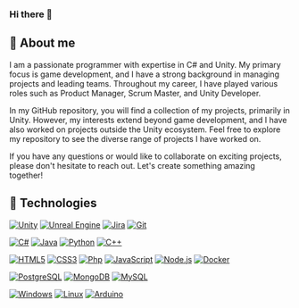 ### Hi there 👋
## 🙍 About me
I am a passionate programmer with expertise in C# and Unity. My primary focus is game development, and I have a strong background in managing projects and leading teams. Throughout my career, I have played various roles such as Product Manager, Scrum Master, and Unity Developer.

In my GitHub repository, you will find a collection of my projects, primarily in Unity. However, my interests extend beyond game development, and I have also worked on projects outside the Unity ecosystem. Feel free to explore my repository to see the diverse range of projects I have worked on.

If you have any questions or would like to collaborate on exciting projects, please don't hesitate to reach out. Let's create something amazing together!

## 🔧 Technologies

[![Unity](https://img.shields.io/badge/unity-%23000000.svg?style=for-the-badge&logo=unity&logoColor=white)](https://github.com/Bartex890/)
[![Unreal Engine](https://img.shields.io/badge/unrealengine-%23313131.svg?style=for-the-badge&logo=unrealengine&logoColor=white)](https://github.com/Bartex890/)
[![Jira](https://img.shields.io/badge/jira-%230A0FFF.svg?style=for-the-badge&logo=jira&logoColor=white)](https://github.com/Bartex890/)
[![Git](https://img.shields.io/badge/-Git-black?style=flat-square&logo=git)](https://github.com/Bartex890/)

[![C#](https://img.shields.io/badge/C%23-239120?style=for-the-badge&logo=c-sharp&logoColor=white)](https://github.com/Bartex890/)
[![Java](https://img.shields.io/badge/Java-ED8B00?style=for-the-badge&logo=java&logoColor=white)](https://github.com/Bartex890/)
[![Python](https://img.shields.io/badge/Python-3776AB?style=for-the-badge&logo=python&logoColor=white)](https://github.com/Bartex890/)
[![C++](https://img.shields.io/badge/C%2B%2B-00599C?style=for-the-badge&logo=c%2B%2B&logoColor=white)](https://github.com/Bartex890/)

[![HTML5](https://img.shields.io/badge/-HTML5-E34F26?style=flat-square&logo=html5&logoColor=white)](https://github.com/Bartex890/)
[![CSS3](https://img.shields.io/badge/-CSS3-1572B6?style=flat-square&logo=css3)](https://github.com/Bartex890/)
[![Php](https://img.shields.io/badge/PHP-777BB4?style=for-the-badge&logo=php&logoColor=white)](https://github.com/Bartex890/)
[![JavaScript](https://img.shields.io/badge/-JavaScript-black?style=flat-square&logo=javascript)](https://github.com/Bartex890/)
[![Node.js](https://img.shields.io/badge/-Node.js-green?style=flat-square&logo=Node.js)](https://github.com/Bartex890/)
[![Docker](https://img.shields.io/badge/docker-%230db7ed.svg?style=for-the-badge&logo=docker&logoColor=white)](https://github.com/Bartex890/)

[![PostgreSQL](https://img.shields.io/badge/-PostgreSQL-blue?style=flat-square&logo=PostgreSQL)](https://github.com/Bartex890/)
[![MongoDB](https://img.shields.io/badge/MongoDB-%234ea94b.svg?style=for-the-badge&logo=mongodb&logoColor=white)](https://github.com/Bartex890/)
[![MySQL](https://img.shields.io/badge/mysql-%2300f.svg?style=for-the-badge&logo=mysql&logoColor=white)](https://github.com/Bartex890/)

[![Windows](https://img.shields.io/badge/Windows-0078D6?style=for-the-badge&logo=windows&logoColor=white)](https://github.com/Bartex890/)
[![Linux](https://img.shields.io/badge/Linux-FCC624?style=for-the-badge&logo=linux&logoColor=black)](https://github.com/Bartex890/)
[![Arduino](https://img.shields.io/badge/-Arduino-00979D?style=for-the-badge&logo=Arduino&logoColor=white)](https://github.com/Bartex890/)









